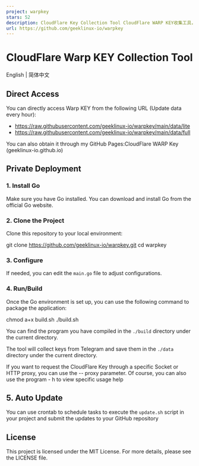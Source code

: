 ```yaml
---
project: warpkey
stars: 52
description: CloudFlare Key Collection Tool CloudFlare WARP KEY收集工具，WARP KEY收集工具，每小时自动更新https://www.wanghaoyu.com.cn/archives/cloudflare-warp-key.html
url: https://github.com/geeklinux-io/warpkey
---
```


CloudFlare Warp KEY Collection Tool
===================================

English | 简体中文

Direct Access
-------------

You can directly access Warp KEY from the following URL (Update data every hour):

-   https://raw.githubusercontent.com/geeklinux-io/warpkey/main/data/lite
-   https://raw.githubusercontent.com/geeklinux-io/warpkey/main/data/full

You can also obtain it through my GitHub Pages:CloudFlare WARP Key (geeklinux-io.github.io)

Private Deployment
------------------

### 1\. Install Go

Make sure you have Go installed. You can download and install Go from the official Go website.

### 2\. Clone the Project

Clone this repository to your local environment:

git clone https://github.com/geeklinux-io/warpkey.git
cd warpkey

### 3\. Configure

If needed, you can edit the `main.go` file to adjust configurations.

### 4\. Run/Build

Once the Go environment is set up, you can use the following command to package the application:

chmod a+x build.sh
./build.sh

You can find the program you have compiled in the `./build` directory under the current directory.

The tool will collect keys from Telegram and save them in the `./data` directory under the current directory.

If you want to request the CloudFlare Key through a specific Socket or HTTP proxy, you can use the -- proxy parameter. Of course, you can also use the program - h to view specific usage help

5\. Auto Update
---------------

You can use crontab to schedule tasks to execute the `update.sh` script in your project and submit the updates to your GitHub repository

License
-------

This project is licensed under the MIT License. For more details, please see the LICENSE file.
